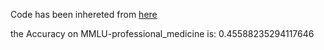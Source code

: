 Code has been inhereted from [here](https://github.com/nyuolab/MedMobile/tree/main/Evaluation)

the Accuracy on MMLU-professional_medicine is: 0.45588235294117646
